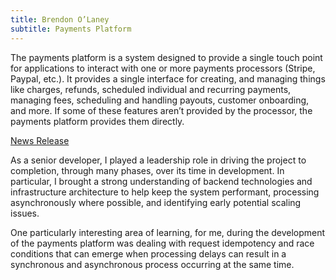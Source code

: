 ```yaml
---
title: Brendon O’Laney
subtitle: Payments Platform
---
```


The payments platform is a system designed to provide a single touch point for
applications to interact with one or more payments processors (Stripe, Paypal,
etc.). It provides a single interface for creating, and managing things like
charges, refunds, scheduled individual and recurring payments, managing fees,
scheduling and handling payouts, customer onboarding, and more. If some of these
features aren’t provided by the processor, the payments platform provides them
directly.

[News Release][1]

As a senior developer, I played a leadership role in driving the project to
completion, through many phases, over its time in development. In particular, I
brought a strong understanding of backend technologies and infrastructure
architecture to help keep the system performant, processing asynchronously where
possible, and identifying early potential scaling issues.

One particularly interesting area of learning, for me, during the development of
the payments platform was dealing with request idempotency and race conditions
that can emerge when processing delays can result in a synchronous and
asynchronous process occurring at the same time.

[1]: https://www.reuters.com/legal/litigation/clio-unveils-payments-tech-lawyers-developed-in-house-2021-10-26/
